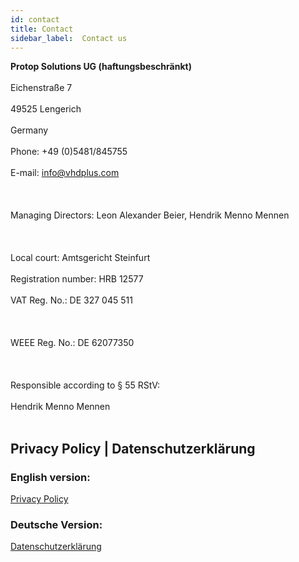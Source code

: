 ```yaml
---
id: contact
title: Contact
sidebar_label:  Contact us
---
```


**Protop Solutions UG (haftungsbeschränkt)**<br></br>
Eichenstraße 7<br></br>
49525 Lengerich<br></br>
Germany<br></br>
Phone: +49 (0)5481/845755<br></br>
E-mail: <a href="mailto:info@vhdplus.com">info@vhdplus.com</a><br></br><br></br>
Managing Directors: Leon Alexander Beier, Hendrik Menno Mennen<br></br><br></br>
Local court: Amtsgericht Steinfurt<br></br>
Registration number: HRB 12577<br></br>
VAT Reg. No.: DE 327 045 511<br></br><br></br>
WEEE Reg. No.: DE 62077350<br></br><br></br>
Responsible according to § 55 RStV:<br></br>
Hendrik Menno Mennen<br></br>

## Privacy Policy | Datenschutzerklärung

### English version:
<a href="/docs/privacy">Privacy Policy</a>

### Deutsche Version:
<a href="/docs/privacy_de">Datenschutzerklärung</a>


